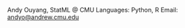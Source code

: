 Andy Ouyang, StatML @ CMU
Languages: Python, R
Email: andyo@andrew.cmu.edu

<!---
aouyang2299/aouyang2299 is a ✨ special ✨ repository because its `README.md` (this file) appears on your GitHub profile.
You can click the Preview link to take a look at your changes.
--->
